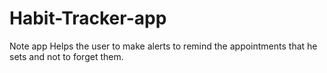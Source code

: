 # Habit-Tracker-app 
Note app 
Helps the user to make alerts to remind the appointments that he sets and not to forget them.
